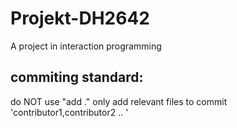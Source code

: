 # Projekt-DH2642
A project in interaction programming

## commiting standard:
do NOT use "add ." only add relevant files to commit  
'contributor1,contributor2 .. <msg>'
